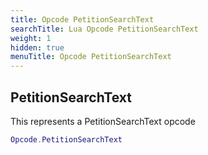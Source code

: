 ```yaml
---
title: Opcode PetitionSearchText
searchTitle: Lua Opcode PetitionSearchText
weight: 1
hidden: true
menuTitle: Opcode PetitionSearchText
---
```

## PetitionSearchText

This represents a PetitionSearchText opcode
```lua
Opcode.PetitionSearchText
```